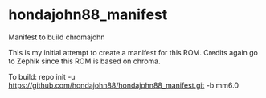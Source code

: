 # hondajohn88_manifest
Manifest to build chromajohn

This  is my initial attempt to create a manifest for this ROM.  Credits again go to Zephik since this ROM is based on chroma.

To build: repo init -u https://github.com/hondajohn88/hondajohn88_manifest.git -b mm6.0
